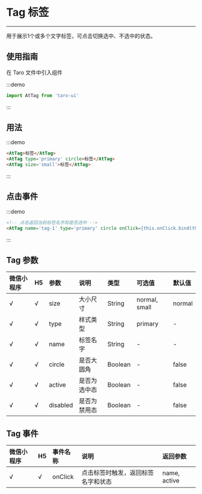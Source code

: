# Tag 标签

---

用于展示1个或多个文字标签，可点击切换选中、不选中的状态。

## 使用指南

在 Taro 文件中引入组件

:::demo
```js
import AtTag from 'taro-ui'
```
:::

## 用法

:::demo
```html
<AtTag>标签</AtTag>
<AtTag type='primary' circle>标签</AtTag>
<AtTag size='small'>标签</AtTag>
```
:::

## 点击事件

:::demo
```html
<!-- 点击返回当前标签名字和是否选中 -->
<AtTag name='tag-1' type='primary' circle onClick={this.onClick.bind(this)}>tag-1</AtTag>
```
:::

## Tag 参数

| 微信小程序 | H5 | 参数     | 说明         | 类型    | 可选值        | 默认值 |
|:-----------|:---|:---------|:-------------|:--------|:--------------|:-------|
| √          | √  | size     | 大小尺寸     | String  | normal, small | normal |
| √          | √  | type     | 样式类型     | String  | primary       | -      |
| √          | √  | name     | 标签名字     | String  | -             | -      |
| √          | √  | circle   | 是否大圆角   | Boolean | -             | false  |
| √          | √  | active   | 是否为选中态 | Boolean | -             | false  |
| √          | √  | disabled | 是否为禁用态 | Boolean | -             | false  |

## Tag 事件

| 微信小程序 | H5 | 事件名称 | 说明                               | 返回参数         |
|:-----------|:---|:---------|:-----------------------------------|:-----------------|
| √          | √  | onClick  | 点击标签时触发，返回标签名字和状态 | name, active |
